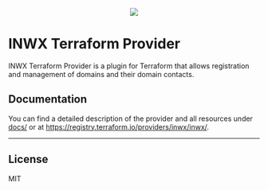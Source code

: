 <p align="center">
  <a href="https://www.inwx.com/en/" target="_blank">
    <img src="https://www.inwx.com/images/logos/inwx.png">
  </a>
</p>

INWX Terraform Provider
=========

INWX Terraform Provider is a plugin for Terraform that allows registration and management of domains and their domain contacts.

Documentation
------
You can find a detailed description of the provider and all resources under [docs/](docs/) or at https://registry.terraform.io/providers/inwx/inwx/.

-------

License
----

MIT